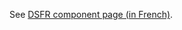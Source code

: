 See [DSFR component page (in French)](https://www.systeme-de-design.gouv.fr/elements-d-interface/composants/contenu-medias).
